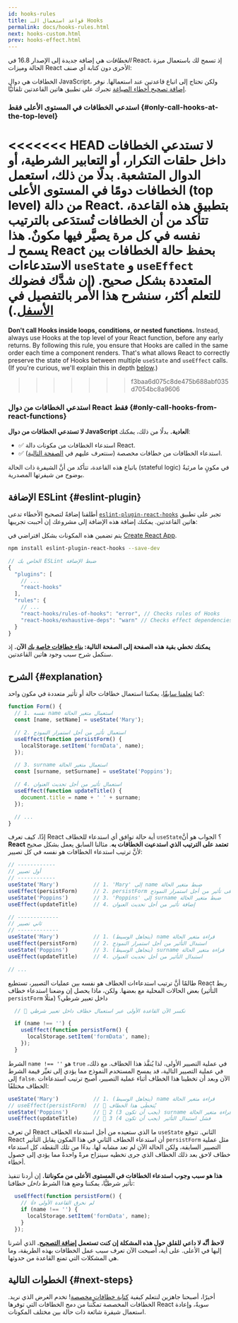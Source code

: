```yaml
---
id: hooks-rules
title: قواعد استعمال الـ Hooks
permalink: docs/hooks-rules.html
next: hooks-custom.html
prev: hooks-effect.html
---
```


*الخطافات* هي إضافة جديدة إلى الإصدار 16.8 في React، إذ تسمح لك باستعمال ميزة الحالة وميزات React الأخرى دون كتابة أي صنف:

الخطافات هي دوال JavaScript، ولكن تحتاج إلى اتباع قاعدتين عند استعمالها. نوفر [إضافة تصحيح أخطاء الصياغة](https://www.npmjs.com/package/eslint-plugin-react-hooks) تجبرك على تطبيق هاتين القاعدتين تلقائيًّا.

### استدعي الخطافات في المستوى الأعلى فقط {#only-call-hooks-at-the-top-level}

<<<<<<< HEAD
**لا تستدعي الخطافات داخل حلقات التكرار، أو التعابير الشرطية، أو الدوال المتشعبة.** بدلًا من ذلك، استعمل الخطافات دومًا في المستوى الأعلى (top level) من دالة React. بتطبيق هذه القاعدة، تتأكد من أن الخطافات تُستدَعى بالترتيب نفسه في كل مرة يصيَّر فيها مكونٌ. هذا يسمح لـ React بحفظ حالة الخطافات بين الاستدعاءات `useState` و `useEffect` المتعددة بشكل صحيح. (إن شدَّك فضولك للتعلم أكثر، سنشرح هذا الأمر بالتفصيل في [الأسفل](#explanation).)
=======
**Don't call Hooks inside loops, conditions, or nested functions.** Instead, always use Hooks at the top level of your React function, before any early returns. By following this rule, you ensure that Hooks are called in the same order each time a component renders. That's what allows React to correctly preserve the state of Hooks between multiple `useState` and `useEffect` calls. (If you're curious, we'll explain this in depth [below](#explanation).)
>>>>>>> f3baa6d075c8de475b688abf035d7054bc8a9606

### استدعي الخطافات من دوال React فقط {#only-call-hooks-from-react-functions}

**لا تستدعي الخطافات من دوال JavaScript العادية.** بدلًا من ذلك، يمكنك:

* ✅ استدعاء الخطافات من مكونات دالة React.
* ✅ استدعاء الخطافات من خطافات مخصصة (سنتعرف عليهم في [الصفحة التالية](/docs/hooks-custom.html)).

باتباع هذه القاعدة، تتأكد من أنَّ الشيفرة ذات الحالة (stateful logic) في مكونٍ ما مرئيةٌ بوضوح من شيفرتها المصدرية.

## الإضافة ESLint {#eslint-plugin}

أطلقنا إضافةً لتصحيح الأخطاء تدعى [`eslint-plugin-react-hooks`](https://www.npmjs.com/package/eslint-plugin-react-hooks) تجبر على تطبيق هاتين القاعدتين. يمكنك إضافة هذه الإضافة إلى مشروعك إن أحببت تجريبها:

يتم تضمين هذه المكونات بشكل افتراضي في [Create React App](/docs/create-a-new-react-app.html#create-react-app).

```bash
npm install eslint-plugin-react-hooks --save-dev
```

```js
// الخاص بك ESLint ضبط الإضافة
{
  "plugins": [
    // ...
    "react-hooks"
  ],
  "rules": {
    // ...
    "react-hooks/rules-of-hooks": "error", // Checks rules of Hooks
    "react-hooks/exhaustive-deps": "warn" // Checks effect dependencies
  }
}
```

**يمكنك تخطي بقية هذه الصفحة إلى الصفحة التالية: [بناء خطافات خاصة بك](/docs/hooks-custom.html) الآن.** إذ سنكمل شرح سبب وجود هاتين القاعدتين.

## الشرح {#explanation}

كما [تعلمنا سابقًا](/docs/hooks-state.html#tip-using-multiple-state-variables)، يمكننا استعمال خطافات حالة أو تأثير متعددة في مكون واحد:

```js
function Form() {
  // 1. نفسه name استعمال متغير الحالة 
  const [name, setName] = useState('Mary');

  // 2. استعمال تأثير من أجل استمرار النموذج
  useEffect(function persistForm() {
    localStorage.setItem('formData', name);
  });

  // 3. surname استعمال متغير الحالة
  const [surname, setSurname] = useState('Poppins');

  // 4. استعمال تأثير من أجل تحديث العنوان
  useEffect(function updateTitle() {
    document.title = name + ' ' + surname;
  });

  // ...
}
```

إذًا، كيف تعرف React أية حالة توافق أي استدعاء للخطاف `useState`؟ الجواب هو أنَّ **React تعتمد على الترتيب الذي استدعيت الخطافات به**. مثالنا السابق يعمل بشكل صحيح لأنَّ ترتيب استدعاء الخطافات هو نفسه في كل تصيير:

```js
// ------------
// أول تصيير
// ------------
useState('Mary')           // 1. 'Mary' إلى name ضبط متغير الحالة
useEffect(persistForm)     // 2. persistForm إضافى تأثير من أجل استمرار النموذج
useState('Poppins')        // 3. 'Poppins' إلى surname ضبط متغير الحالة
useEffect(updateTitle)     // 4. إضافة تأثير من أجل تحديث العنوان

// -------------
// ثاني تصيير
// -------------
useState('Mary')           // 1. (يتجاهل الوسيط) name قراءة متغير الحالة
useEffect(persistForm)     // 2. استبدال التأثير من أجل استمرار النموذج
useState('Poppins')        // 3. (يتجاهل الوسيط) surname قراءة متغير الحالة
useEffect(updateTitle)     // 4. استبدال التأثير من أجل تحديث العنوان

// ...
```

طالمًا أنَّ ترتيب استدعاءات الخطاف هو نفسه بين عمليات التصيير، تستطيع React ربط بعض الحالات المحلية مع بعضها. ولكن، ماذا يحصل إن وضعنا استدعاء خطاف (التأثير `persistForm` مثلًا) داخل تعبير شرطي؟

```js
  // 🔴 نكسر الآن القاعدة الأولى عبر استعمال خطاف داخل تعبير شرطي

  if (name !== '') {
    useEffect(function persistForm() {
      localStorage.setItem('formData', name);
    });
  }
```

الشرط  `name !== ''` هو `true` في عملية التصيير الأولى، لذا يُنفَّذ هذا الخطاف. مع ذلك، في عملية التصيير التالية، قد يمسح المستخدم النموذج مما يؤدي إلى تغيِّر قيمة الشرط إلى `false`. الآن وبعد أن تخطينا هذا الخطاف أثناء عملية التصيير، أصبح ترتيب استدعاءات الخطاف مختلفًا:

```js
useState('Mary')           // 1. (يتجاهل الوسيط) name قراءة متغير الحالة
// useEffect(persistForm)  // 🔴 يُتخطَى هذا الخطاف
useState('Poppins')        // 🔴 2 (يجب أن تكون 3) surname فشل قراءة متغير الحالة
useEffect(updateTitle)     // 🔴 3 (فشل استبدال التأثير (يجب أن تكون 4
```

لن تعرف React ما الذي ستعيده من أجل استدعاء الخطاف `useState` الثاني. تتوقع React أن استدعاء الخطاف الثاني في هذا المكون يقابل التأثير `persistForm` مثل عملية التصيير السابقة، ولكن الحالة الآن لم تعد مشابه لها. بدءًا من تلك النقطة، كل استدعاء خطاف لاحق بعد ذلك الخطاف الذي جرى تخطيه سينزاح مرةً واحدةً مما يؤدي إلى حصول أخطاء.

**هذا هو سبب وجوب استدعاء الخطافات في المستوى الأعلى من مكوناتنا.** إن أردنا تنفيذ تأثير شرطيًّا، يمكننا وضع هذا الشرط *داخل* خطافنا:

```js
  useEffect(function persistForm() {
    // 👍 لم نخرق القاعدة الأولى
    if (name !== '') {
      localStorage.setItem('formData', name);
    }
  });
```

**لاحظ أنَّه لا داعي للقلق حول هذه المشكلة إن كنت تستعمل [إضافة التصحيح](https://www.npmjs.com/package/eslint-plugin-react-hooks).** الذي أشرنا إليها في الأعلى. على أية، أصبحت الآن تعرف سبب عمل الخطافات بهذه الطريقة، وما هي المشكلات التي تمنع القاعدة من حدوثها.

## الخطوات التالية {#next-steps}

أخيرًا، أصبحنا جاهزين لنتعلم كيفية [كتابة خطافات مخصصة](/docs/hooks-custom.html)! تخدم الغرض الذي نريد. الخطافات المخصصة تمكِّننا من دمج الخطافات التي توفرها React سويةً، وإعادة استعمال شيفرة شائعة ذات حالة بين مختلف المكونات.

